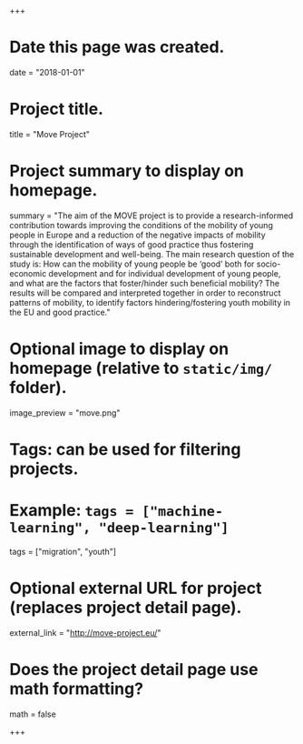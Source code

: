 +++
# Date this page was created.
date = "2018-01-01"

# Project title.
title = "Move Project"

# Project summary to display on homepage.
summary = "The aim of the MOVE project is to provide a research-informed contribution towards improving the conditions of the mobility of young people in Europe and a reduction of the negative impacts of mobility through the identification of ways of good practice thus fostering sustainable development and well-being. The main research question of the study is: How can the mobility of young people be ‘good’ both for socio-economic development and for individual development of young people, and what are the factors that foster/hinder such beneficial mobility? The results will be compared and interpreted together in order to reconstruct patterns of mobility, to identify factors hindering/fostering youth mobility in the EU and good practice."

# Optional image to display on homepage (relative to `static/img/` folder).
image_preview = "move.png"

# Tags: can be used for filtering projects.
# Example: `tags = ["machine-learning", "deep-learning"]`
tags = ["migration", "youth"]

# Optional external URL for project (replaces project detail page).
external_link = "http://move-project.eu/"

# Does the project detail page use math formatting?
math = false

+++

